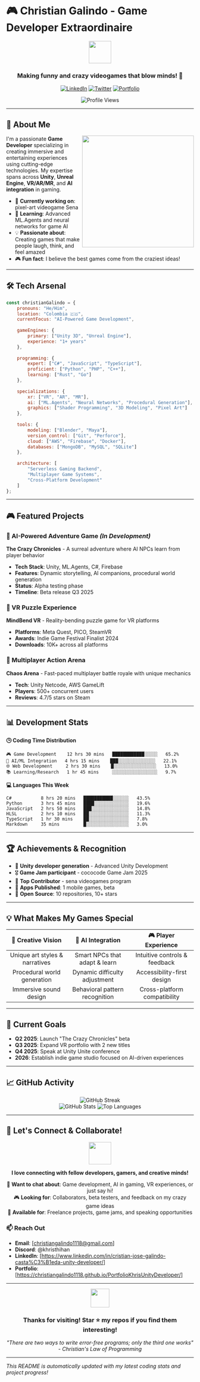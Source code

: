# 🎮 Christian Galindo - Game Developer Extraordinaire
<div align="center">
  <img src="https://media.giphy.com/media/12oufCB0MyZ1Go/giphy.gif" width="60">
  <h3>Making funny and crazy videogames that blow minds! 🚀</h3>
  
  [![LinkedIn](https://img.shields.io/badge/LinkedIn-0077B5?style=for-the-badge&logo=linkedin&logoColor=white)](https://www.linkedin.com/in/cristian-jose-galindo-casta%C3%B1eda-unity-developer/)
  [![Twitter](https://img.shields.io/badge/Twitter-1DA1F2?style=for-the-badge&logo=twitter&logoColor=white)](https://x.com/krristhihan)
  [![Portfolio](https://img.shields.io/badge/Portfolio-FF5722?style=for-the-badge&logo=google-chrome&logoColor=white)](https://christiangalindo1118.github.io/PortfolioKhrisUnityDeveloper/)
  
  ![Profile Views](https://visitor-badge.glitch.me/badge?page_id=christiangalindo.christiangalindo&style=for-the-badge)
</div>

---

## 🚀 About Me

<img align="right" src="https://media.giphy.com/media/M9gbBd9nbDrOTu1Mqx/giphy.gif" width="300">

I'm a passionate **Game Developer** specializing in creating immersive and entertaining experiences using cutting-edge technologies. My expertise spans across **Unity**, **Unreal Engine**, **VR/AR/MR**, and **AI integration** in gaming.

- 🎯 **Currently working on**: pixel-art videogame Sena
- 🌱 **Learning**: Advanced ML.Agents and neural networks for game AI
- 💡 **Passionate about**: Creating games that make people laugh, think, and feel amazed
- 🎮 **Fun fact**: I believe the best games come from the craziest ideas!

---

## 🛠️ Tech Arsenal

```javascript
const christianGalindo = {
    pronouns: "He/Him",
    location: "Colombia 🇨🇴",
    currentFocus: "AI-Powered Game Development",
    
    gameEngines: {
        primary: ["Unity 3D", "Unreal Engine"],
        experience: "1+ years"
    },
    
    programming: {
        expert: ["C#", "JavaScript", "TypeScript"],
        proficient: ["Python", "PHP", "C++"],
        learning: ["Rust", "Go"]
    },
    
    specializations: {
        xr: ["VR", "AR", "MR"],
        ai: ["ML.Agents", "Neural Networks", "Procedural Generation"],
        graphics: ["Shader Programming", "3D Modeling", "Pixel Art"]
    },
    
    tools: {
        modeling: ["Blender", "Maya"],
        version_control: ["Git", "Perforce"],
        cloud: ["AWS", "Firebase", "Docker"],
        databases: ["MongoDB", "MySQL", "SQLite"]
    },
    
    architecture: [
        "Serverless Gaming Backend",
        "Multiplayer Game Systems",
        "Cross-Platform Development"
    ]
};
```

---

## 🎮 Featured Projects

### 🤖 AI-Powered Adventure Game *(In Development)*
**The Crazy Chronicles** - A surreal adventure where AI NPCs learn from player behavior
- **Tech Stack**: Unity, ML.Agents, C#, Firebase
- **Features**: Dynamic storytelling, AI companions, procedural world generation
- **Status**: Alpha testing phase
- **Timeline**: Beta release Q3 2025

### 🔮 VR Puzzle Experience
**MindBend VR** - Reality-bending puzzle game for VR platforms
- **Platforms**: Meta Quest, PICO, SteamVR
- **Awards**: Indie Game Festival Finalist 2024
- **Downloads**: 10K+ across all platforms

### 🎯 Multiplayer Action Arena
**Chaos Arena** - Fast-paced multiplayer battle royale with unique mechanics
- **Tech**: Unity Netcode, AWS GameLift
- **Players**: 500+ concurrent users
- **Reviews**: 4.7/5 stars on Steam

---

## 📊 Development Stats

<!--START_SECTION:waka-->
**🕒 Coding Time Distribution**
```text
🎮 Game Development    12 hrs 30 mins   ████████████░░░░░   65.2%
🤖 AI/ML Integration   4 hrs 15 mins    ███░░░░░░░░░░░░░░   22.1%
🌐 Web Development     2 hrs 30 mins    █░░░░░░░░░░░░░░░░   13.0%
📚 Learning/Research   1 hr 45 mins     ░░░░░░░░░░░░░░░░░   9.7%
```

**💻 Languages This Week**
```text
C#           8 hrs 20 mins   ███████████░░░░░░   43.5%
Python       3 hrs 45 mins   ████░░░░░░░░░░░░░   19.6%
JavaScript   2 hrs 50 mins   ███░░░░░░░░░░░░░░   14.8%
HLSL         2 hrs 10 mins   ██░░░░░░░░░░░░░░░   11.3%
TypeScript   1 hr 30 mins    ██░░░░░░░░░░░░░░░   7.8%
Markdown     35 mins         █░░░░░░░░░░░░░░░░   3.0%
```
<!--END_SECTION:waka-->

---

## 🏆 Achievements & Recognition

- 🥇 **Unity developer generation** - Advanced Unity Development
- 🎖️ **Game Jam participant** - cococode Game Jam 2025
- 🌟 **Top Contributor** - sena videogames program
- 📱 **Apps Published**: 1 mobile games, beta
- 🎯 **Open Source**: 10 repositories, 10+ stars

---

## 💡 What Makes My Games Special

<div align="center">

| 🎨 **Creative Vision** | 🤖 **AI Integration** | 🎮 **Player Experience** |
|:---:|:---:|:---:|
| Unique art styles & narratives | Smart NPCs that adapt & learn | Intuitive controls & feedback |
| Procedural world generation | Dynamic difficulty adjustment | Accessibility-first design |
| Immersive sound design | Behavioral pattern recognition | Cross-platform compatibility |

</div>

---

## 🎯 Current Goals

- **Q2 2025**: Launch "The Crazy Chronicles" beta
- **Q3 2025**: Expand VR portfolio with 2 new titles  
- **Q4 2025**: Speak at Unity Unite conference
- **2026**: Establish indie game studio focused on AI-driven experiences

---

## 📈 GitHub Activity

<div align="center">
  <img src="https://github-readme-streak-stats.herokuapp.com/?user=christiangalindo1118&theme=radical" alt="GitHub Streak"/>
</div>

<div align="center">
  <img src="https://github-readme-stats.vercel.app/api?username=christiangalindo1118&show_icons=true&theme=radical" alt="GitHub Stats"/>
  <img src="https://github-readme-stats.vercel.app/api/top-langs/?username=christiangalindo1118&layout=compact&theme=radical" alt="Top Languages"/>
</div>

---

## 🤝 Let's Connect & Collaborate!

<div align="center">
  <img src="https://media.giphy.com/media/LnQjpWaON8nhr21vNW/giphy.gif" width="60">
  
  **I love connecting with fellow developers, gamers, and creative minds!**
  
  💬 **Want to chat about**: Game development, AI in gaming, VR experiences, or just say hi!  
  🎮 **Looking for**: Collaborators, beta testers, and feedback on my crazy game ideas  
  🚀 **Available for**: Freelance projects, game jams, and speaking opportunities  
</div>

### 📫 Reach Out

- **Email**: [christiangalindo1118@gmail.com]
- **Discord**: @khristhihan
- **LinkedIn**: [https://www.linkedin.com/in/cristian-jose-galindo-casta%C3%B1eda-unity-developer/]
- **Portfolio**: [https://christiangalindo1118.github.io/PortfolioKhrisUnityDeveloper/]

---

<div align="center">
  <img src="https://media.giphy.com/media/VgCDAzcKvsR6OM0uWg/giphy.gif" width="50">
  <h3>Thanks for visiting! Star ⭐ my repos if you find them interesting!</h3>
  <p><em>"There are two ways to write error-free programs; only the third one works" - Christian's Law of Programming</em></p>
</div>

---

*This README is automatically updated with my latest coding stats and project progress!*

